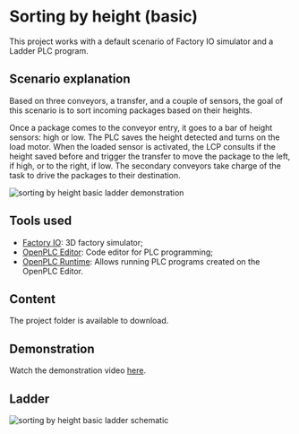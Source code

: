# Sorting by height (basic)

This project works with a default scenario of Factory IO simulator and a Ladder PLC program.

## Scenario explanation
Based on three conveyors, a transfer, and a couple of sensors, the goal of this scenario is to sort incoming packages based on their heights.

Once a package comes to the conveyor entry, it goes to a bar of height sensors: high or low.
The PLC saves the height detected and turns on the load motor.
When the loaded sensor is activated, the LCP consults if the height saved before and trigger the transfer to move the package to the left, if high, or to the right, if low.
The secondary conveyors take charge of the task to drive the packages to their destination.

![sorting by height basic ladder demonstration](https://github.com/user-attachments/assets/4ee79521-d4ed-460d-ad86-d4396fac1f7e "sorting by height basic ladder demonstration")

## Tools used
- [Factory IO](https://factoryio.com/): 3D factory simulator;
- [OpenPLC Editor](https://autonomylogic.com/download/): Code editor for PLC programming;
- [OpenPLC Runtime](https://autonomylogic.com/docs/2-1-openplc-runtime-overview/): Allows running PLC programs created on the OpenPLC Editor.

## Content
The project folder is available to download.

## Demonstration
Watch the demonstration video [here](https://youtu.be/Ny2kuNujqdM).

## Ladder

![sorting by height basic ladder schematic](https://github.com/user-attachments/assets/5d34a139-1d1d-4f5d-868f-667da3b1a05e "sorting by height basic ladder schematic")
